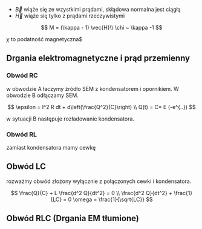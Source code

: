 - $\vec{B}$ wiąże się ze wzystkimi prądami, skłądowa normalna jest ciągłą
- $\vec{H}$ wiąże się tylko z prądami rzeczywistymi

$$
M = (\kappa - 1) \vec{H}\\
\chi ~ \kappa -1
$$

$\chi$ to podatność magnetyczna$

## Drgania elektromagnetyczne i prąd przemienny
### Obwód RC

w obwodzie A łaczymy źródło SEM z kondensatorem i opornikiem.
W obwodzie B odłączamy SEM.

$$
\epsilon = I^2 R dt + d\left(\frac{Q^2}{C}\right) \\
Q(t) = C* E (-e^{..})
$$

w sytuacji B następuje rozładowanie kondensatora.

### Obwód RL

zamiast kondensatora mamy cewkę

## Obwód LC

rozważmy obwód złożony wyłącznie z połączonych cewki i kondensatora.

$$
\frac{Q}{C} + L \frac{d^2 Q}{dt^2} = 0 \\
\frac{d^2 Q}{dt^2} + \frac{1}{LC} = 0
\omega = \frac{1}{\sqrt{LC}}
$$

## Obwód RLC (Drgania EM tłumione)
